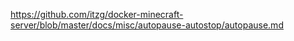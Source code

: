 https://github.com/itzg/docker-minecraft-server/blob/master/docs/misc/autopause-autostop/autopause.md